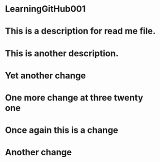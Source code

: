 # LearningGitHub001
# This is a description for read me file.
# This is another description.
# Yet another change
# One more change at three twenty one
# Once again this is a change
# Another change